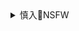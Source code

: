 <details><summary>慎入🔞NSFW</summary>

Not Safe For Work
![](https://upload.wikimedia.org/wikipedia/commons/thumb/d/d3/Biohazard_Symbol_Specification.png/210px-Biohazard_Symbol_Specification.png)

<details><summary><b>风险自理Use At Your Own Risk🈲</summary>

### PlumperPass 307 set30
https://www.imagefap.com/pictures/8779909/PlumperPass-307-set30

### PlumperPass 172-07
https://www.imagefap.com/video.php?vid=562830

</details>
</details>
